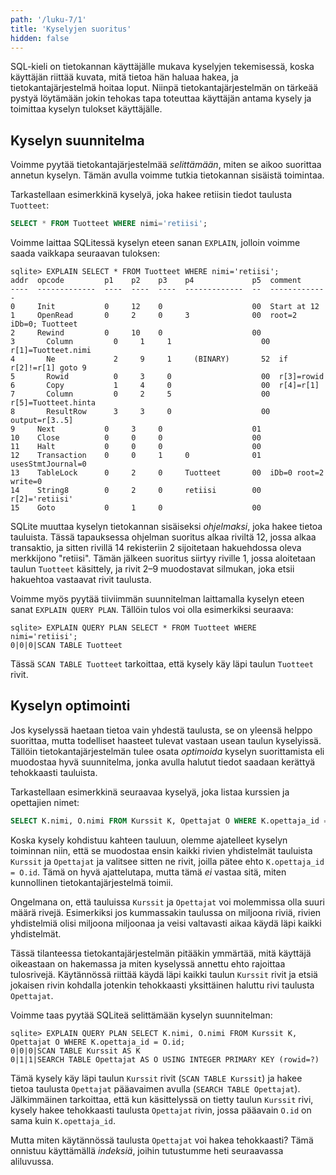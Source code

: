 ```yaml
---
path: '/luku-7/1'
title: 'Kyselyjen suoritus'
hidden: false
---
```


SQL-kieli on tietokannan käyttäjälle mukava
kyselyjen tekemisessä,
koska käyttäjän riittää kuvata,
mitä tietoa hän haluaa hakea,
ja tietokantajärjestelmä hoitaa loput.
Niinpä tietokantajärjestelmän on tärkeää
pystyä löytämään jokin tehokas tapa toteuttaa käyttäjän antama kysely
ja toimittaa kyselyn tulokset käyttäjälle.

## Kyselyn suunnitelma

Voimme pyytää tietokantajärjestelmää _selittämään_,
miten se aikoo suorittaa annetun kyselyn.
Tämän avulla voimme tutkia
tietokannan sisäistä toimintaa.

Tarkastellaan esimerkkinä kyselyä,
joka hakee retiisin tiedot taulusta `Tuotteet`:

```sql
SELECT * FROM Tuotteet WHERE nimi='retiisi';
```

Voimme laittaa SQLitessä kyselyn eteen sanan `EXPLAIN`,
jolloin voimme saada vaikkapa seuraavan tuloksen:

```x
sqlite> EXPLAIN SELECT * FROM Tuotteet WHERE nimi='retiisi';
addr  opcode         p1    p2    p3    p4             p5  comment      
----  -------------  ----  ----  ----  -------------  --  -------------
0     Init           0     12    0                    00  Start at 12  
1     OpenRead       0     2     0     3              00  root=2 iDb=0; Tuotteet
2     Rewind         0     10    0                    00               
3       Column         0     1     1                    00  r[1]=Tuotteet.nimi
4       Ne             2     9     1     (BINARY)       52  if r[2]!=r[1] goto 9
5       Rowid          0     3     0                    00  r[3]=rowid   
6       Copy           1     4     0                    00  r[4]=r[1]    
7       Column         0     2     5                    00  r[5]=Tuotteet.hinta
8       ResultRow      3     3     0                    00  output=r[3..5]
9     Next           0     3     0                    01               
10    Close          0     0     0                    00               
11    Halt           0     0     0                    00               
12    Transaction    0     0     1     0              01  usesStmtJournal=0
13    TableLock      0     2     0     Tuotteet       00  iDb=0 root=2 write=0
14    String8        0     2     0     retiisi        00  r[2]='retiisi'
15    Goto           0     1     0                    00 
```

SQLite muuttaa kyselyn tietokannan sisäiseksi
_ohjelmaksi_, joka hakee tietoa tauluista.
Tässä tapauksessa ohjelman suoritus alkaa riviltä 12,
jossa alkaa transaktio, ja sitten rivillä 14
rekisteriin 2 sijoitetaan hakuehdossa
oleva merkkijono "retiisi".
Tämän jälkeen suoritus siirtyy riville 1,
jossa aloitetaan taulun `Tuotteet` käsittely,
ja rivit 2–9 muodostavat silmukan,
joka etsii hakuehtoa vastaavat rivit taulusta.

Voimme myös pyytää tiiviimmän suunnitelman
laittamalla kyselyn eteen sanat `EXPLAIN QUERY PLAN`.
Tällöin tulos voi olla esimerkiksi seuraava:

```x
sqlite> EXPLAIN QUERY PLAN SELECT * FROM Tuotteet WHERE nimi='retiisi';
0|0|0|SCAN TABLE Tuotteet
```

Tässä `SCAN TABLE Tuotteet` tarkoittaa,
että kysely käy läpi taulun `Tuotteet` rivit.

## Kyselyn optimointi

Jos kyselyssä haetaan tietoa vain yhdestä taulusta,
se on yleensä helppo suorittaa,
mutta todelliset haasteet tulevat vastaan usean taulun kyselyissä.
Tällöin tietokantajärjestelmän tulee osata _optimoida_
kyselyn suorittamista eli muodostaa hyvä suunnitelma,
jonka avulla halutut tiedot saadaan kerättyä tehokkaasti tauluista.

Tarkastellaan esimerkkinä seuraavaa kyselyä,
joka listaa kurssien ja opettajien nimet:

```sql
SELECT K.nimi, O.nimi FROM Kurssit K, Opettajat O WHERE K.opettaja_id = O.id;
```

Koska kysely kohdistuu kahteen tauluun,
olemme ajatelleet kyselyn toiminnan niin,
että se muodostaa ensin kaikki rivien yhdistelmät
tauluista `Kurssit` ja `Opettajat`
ja valitsee sitten ne rivit,
joilla pätee ehto `K.opettaja_id = O.id`.
Tämä on hyvä ajattelutapa,
mutta tämä _ei_ vastaa sitä, miten kunnollinen
tietokantajärjestelmä toimii.

Ongelmana on, että tauluissa `Kurssit` ja `Opettajat`
voi molemmissa olla suuri määrä rivejä.
Esimerkiksi jos kummassakin taulussa on miljoona riviä,
rivien yhdistelmiä olisi miljoona miljoonaa
ja veisi valtavasti aikaa käydä läpi kaikki yhdistelmät.

Tässä tilanteessa tietokantajärjestelmän pitääkin ymmärtää,
mitä käyttäjä oikeastaan on hakemassa ja miten kyselyssä annettu
ehto rajoittaa tulosrivejä.
Käytännössä riittää käydä läpi kaikki taulun `Kurssit` rivit
ja etsiä jokaisen rivin kohdalla jotenkin tehokkaasti
yksittäinen haluttu rivi taulusta `Opettajat`.

Voimme taas pyytää SQLiteä selittämään kyselyn suunnitelman:

```x
sqlite> EXPLAIN QUERY PLAN SELECT K.nimi, O.nimi FROM Kurssit K, Opettajat O WHERE K.opettaja_id = O.id;
0|0|0|SCAN TABLE Kurssit AS K
0|1|1|SEARCH TABLE Opettajat AS O USING INTEGER PRIMARY KEY (rowid=?)
```

Tämä kysely käy läpi taulun `Kurssit` rivit
(`SCAN TABLE Kurssit`) ja hakee tietoa taulusta `Opettajat`
pääavaimen avulla (`SEARCH TABLE Opettajat`).
Jälkimmäinen tarkoittaa, että kun käsittelyssä on tietty
taulun `Kurssit` rivi, kysely hakee tehokkaasti taulusta
`Opettajat` rivin, jossa pääavain `O.id` on sama kuin `K.opettaja_id`.

Mutta miten käytännössä taulusta `Opettajat` voi hakea tehokkaasti?
Tämä onnistuu käyttämällä _indeksiä_,
joihin tutustumme heti seuraavassa aliluvussa.
